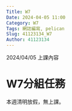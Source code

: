 ```yaml
---
Title: W7
Date: 2024-04-05 11:00
Category: W7
Tags: 網誌編寫, pelican
Slug: 41123134_W7
Author: 41123134
---
```


2024/04/05 上課內容

<!-- PELICAN_END_SUMMARY -->

# W7分組任務
本週清明放假，無上課。